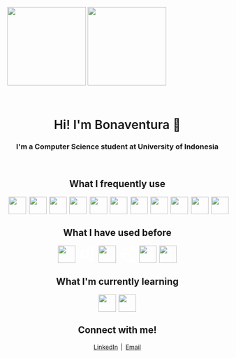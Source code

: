 <link rel="stylesheet" href="https://cdn.jsdelivr.net/gh/devicons/devicon@v2.15.1/devicon.min.css">

<p>
<img height="180em" src="https://github-readme-stats-bonaventuragal.vercel.app/api?username=bonaventuragal&show_icons=true&count_private=true&theme=aura" />
<img height="180em" src="https://github-readme-stats-bonaventuragal.vercel.app/api/top-langs/?username=bonaventuragal&layout=compact&theme=aura&langs_count=6&hide=html,powershell,batchfile" />
</p>
<br>
<h1 align="center" style="font-weight: 600;">Hi! I'm Bonaventura 👋</h1>
<h3 align="center">I'm a Computer Science student at University of Indonesia</h3>
<br>

<h2 align="center">What I frequently use</h2>
<p align="center" style="display: flex; justify-content: center; gap: 0.4rem;">
<!-- Next svg -->
<svg width="40px" height="40px" viewBox="0 0 128 128">
<path fill="white" d="M64 0C28.7 0 0 28.7 0 64s28.7 64 64 64c11.2 0 21.7-2.9 30.8-7.9L48.4 55.3v36.6h-6.8V41.8h6.8l50.5 75.8C116.4 106.2 128 86.5 128 64c0-35.3-28.7-64-64-64zm22.1 84.6l-7.5-11.3V41.8h7.5v42.8z"></path>
</svg>
<img width="40px;" src="https://cdn.jsdelivr.net/gh/devicons/devicon/icons/react/react-original.svg" />          
<img width="40px;" src="https://cdn.jsdelivr.net/gh/devicons/devicon/icons/typescript/typescript-original.svg" />
<img width="40px;" src="https://cdn.jsdelivr.net/gh/devicons/devicon/icons/tailwindcss/tailwindcss-plain.svg" />          
<img width="40px;" src="https://cdn.jsdelivr.net/gh/devicons/devicon/icons/yarn/yarn-original.svg" />         
<img width="40px;" src="https://cdn.jsdelivr.net/gh/devicons/devicon/icons/postgresql/postgresql-original.svg" />
<img width="40px;" src="https://cdn.jsdelivr.net/gh/devicons/devicon/icons/java/java-original.svg" />
<img width="40px;" src="https://cdn.jsdelivr.net/gh/devicons/devicon/icons/cplusplus/cplusplus-original.svg" />
<img width="40px;" src="https://cdn.jsdelivr.net/gh/devicons/devicon/icons/python/python-original.svg" />
<img width="40px;" src="https://cdn.jsdelivr.net/gh/devicons/devicon/icons/javascript/javascript-original.svg" />
<img width="40px;" src="https://cdn.jsdelivr.net/gh/devicons/devicon/icons/html5/html5-original.svg" />
<img width="40px;" src="https://cdn.jsdelivr.net/gh/devicons/devicon/icons/css3/css3-original.svg" />
</p>


<h2 align="center">What I have used before</h2>
<p align="center" style="display: flex; justify-content: center; gap: 0.4rem;">
<img width="40px;" src="https://cdn.jsdelivr.net/gh/devicons/devicon/icons/storybook/storybook-original.svg" />         
<!-- django svg -->
<svg width="40px" height="40px" viewBox="0 0 128 128">
<path fill="white" d="M59.448 0h20.93v96.88c-10.737 2.04-18.62 2.855-27.181 2.855-25.551-.001-38.87-11.551-38.87-33.705 0-21.338 14.135-35.2 36.015-35.2 3.398 0 5.98.272 9.106 1.087zm0 48.765c-2.446-.815-4.485-1.086-7.067-1.086-10.6 0-16.717 6.523-16.717 17.939 0 11.145 5.845 17.26 16.582 17.26 2.309 0 4.212-.136 7.202-.542z"></path><path fill="white" d="M113.672 32.321V80.84c0 16.717-1.224 24.735-4.893 31.666-3.398 6.661-7.883 10.873-17.124 15.494l-19.435-9.241c9.242-4.35 13.726-8.153 16.58-14 2.99-5.979 3.943-12.91 3.943-31.122V32.321zM92.742.111h20.93v21.474h-20.93z"></path>
</svg>
<img width="40px;" src="https://cdn.jsdelivr.net/gh/devicons/devicon/icons/csharp/csharp-original.svg" />
<svg width="40px" height="40px" viewBox="0 0 128 128">
<path fill="white" d="M82.48 63.578l22.418-38.402 10.832 38.402-10.832 38.398zm-10.926 6.238l22.422 38.402-39.047-9.922-28.211-28.48zM93.969 18.93L71.555 57.34H26.719L54.93 28.855zm32 31.582L112.293.031 61.25 13.559l-7.555 13.18-15.336-.109L1 63.582l37.359 36.949h.004l15.324-.113 7.57 13.176 51.035 13.527 13.676-50.473-7.762-13.07zm0 0" fill="#110B09"></path>
</svg>
<img width="40px;" src="https://cdn.jsdelivr.net/gh/devicons/devicon/icons/jquery/jquery-original.svg" />
<img width="40px;" src="https://cdn.jsdelivr.net/gh/devicons/devicon/icons/flutter/flutter-original.svg" />
</p>

<h2 align="center">What I'm currently learning</h2>
<p align="center" style="display: flex; justify-content: center; gap: 0.4rem;">
<img width="40px;" src="https://cdn.jsdelivr.net/gh/devicons/devicon/icons/nestjs/nestjs-plain.svg" />
<img width="40px;" src="https://cdn.jsdelivr.net/gh/devicons/devicon/icons/spring/spring-original.svg" />
</p>

<h2 align="center">Connect with me!</h2>
<p align="center" style="display: flex; justify-content: center; gap: 0.4rem;">
<a href="https://www.linkedin.com/in/bonaventuragal">LinkedIn</a>
|
<a href="mailto:bonaventuragal@gmail.com">Email</a>
